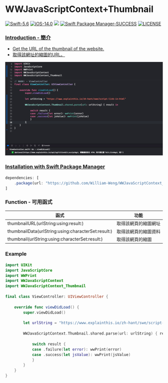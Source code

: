 # WWJavaScriptContext+Thumbnail
[![Swift-5.6](https://img.shields.io/badge/Swift-5.6-orange.svg?style=flat)](https://developer.apple.com/swift/) [![iOS-14.0](https://img.shields.io/badge/iOS-14.0-pink.svg?style=flat)](https://developer.apple.com/swift/) ![](https://img.shields.io/github/v/tag/William-Weng/WWJavaScriptContext_Thumbnail) [![Swift Package Manager-SUCCESS](https://img.shields.io/badge/Swift_Package_Manager-SUCCESS-blue.svg?style=flat)](https://developer.apple.com/swift/) [![LICENSE](https://img.shields.io/badge/LICENSE-MIT-yellow.svg?style=flat)](https://developer.apple.com/swift/)

### [Introduction - 簡介](https://swiftpackageindex.com/William-Weng)
- [Get the URL of the thumbnail of the website.](https://frankchiu.io/seo-open-graph/)
- [取得該網址的縮圖的URL。](https://www.hellosanta.com.tw/knowledge/category-39/post-411)

![](./Example.png)

### [Installation with Swift Package Manager](https://medium.com/彼得潘的-swift-ios-app-開發問題解答集/使用-spm-安裝第三方套件-xcode-11-新功能-2c4ffcf85b4b)
```js
dependencies: [
    .package(url: "https://github.com/William-Weng/WWJavaScriptContext_Thumbnail.git", .upToNextMajor(from: "1.1.0"))
]
```

### Function - 可用函式
|函式|功能|
|-|-|
|thumbnailURL(urlString:using:result:)|取得該網頁的縮圖網址|
|thumbnailData(urlString:using:characterSet:result:)|取得該網頁的縮圖資料|
|thumbnail(urlString:using:characterSet:result:)|取得該網頁的縮圖|

### Example
```swift
import UIKit
import JavaScriptCore
import WWPrint
import WWJavaScriptContext
import WWJavaScriptContext_Thumbnail

final class ViewController: UIViewController {

    override func viewDidLoad() {
        super.viewDidLoad()
        
        let urlString = "https://www.explainthis.io/zh-hant/swe/script-link-in-html"
        
        WWJavaScriptContext.Thumbnail.shared.parse(url: urlString) { result in
            
            switch result {
            case .failure(let error): wwPrint(error)
            case .success(let jsValue): wwPrint(jsValue)
            }
        }
    }
}
```
